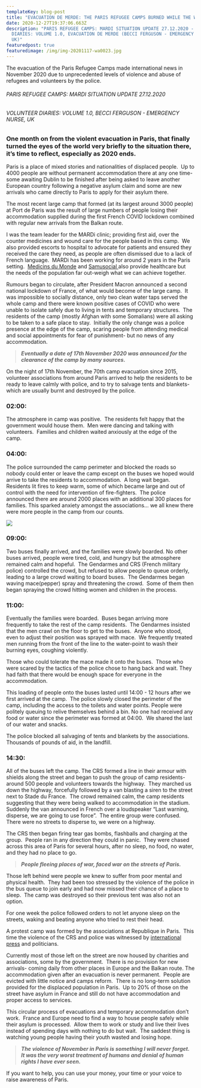 ```yaml
---
templateKey: blog-post
title: "EVACUATION DE MERDE: THE PARIS REFUGEE CAMPS BURNED WHILE THE WORLD WATCHED"
date: 2020-12-27T19:37:06.663Z
description: "PARIS REFUGEE CAMPS: MARDI SITUATION UPDATE 27.12.2020 - VOLUNTEER
  DIARIES: VOLUME 1.0, EVACUATION DE MERDE (BECCI FERGUSON - EMERGENCY NURSE,
  UK)"
featuredpost: true
featuredimage: /img/img-20201117-wa0023.jpg
---
```

The evacuation of the Paris Refugee Camps made international news in November 2020 due to unprecedented levels of violence and abuse of refugees and volunteers by the police. 

###### PARIS REFUGEE CAMPS: MARDI SITUATION UPDATE 27.12.2020

###### VOLUNTEER DIARIES: VOLUME 1.0, BECCI FERGUSON - EMERGENCY NURSE, UK

### One month on from the violent evacuation in Paris, that finally turned the eyes of the world very briefly to the situation there, it’s time to reflect, especially as 2020 ends.

Paris is a place of mixed stories and nationalities of displaced people.  Up to 4000 people are without permanent accommodation there at any one time- some awaiting Dublin to be finished after being asked to leave another European country following a negative asylum claim and some are new arrivals who came directly to Paris to apply for their asylum there.

The most recent large camp that formed (at its largest around 3000 people) at Port de Paris was the result of large numbers of people losing their accommodation supplied during the first French COVID lockdown combined with regular new arrivals from the Balkan route.

I was the team leader for the MARDi clinic; providing first aid, over the counter medicines and wound care for the people based in this camp.  We also provided escorts to hospital to advocate for patients and ensured they received the care they need, as people are often dismissed due to a lack of French language.  MARDi has been working for around 2 years in the Paris setting.  [Medicins du Monde](https://www.medecinsdumonde.org/fr/contact/ile-de-france) and [Samusocial ](https://www.samusocial.paris/)also provide healthcare but the needs of the population far out-weigh what we can achieve together.

Rumours began to circulate, after President Macron announced a second national lockdown of France, of what would become of the large camp.  It was impossible to socially distance, only two clean water taps served the whole camp and there were known positive cases of COVID who were unable to isolate safely due to living in tents and temporary structures.  The residents of the camp (mostly Afghan with some Somalians) were all asking to be taken to a safe place to stay.  Initially the only change was a police presence at the edge of the camp, scaring people from attending medical and social appointments for fear of punishment- but no news of any accommodation.



> ***Eventually a date of 17th November 2020 was announced for the clearance of the camp by many sources.***
>
>

On the night of 17th November, the 70th camp evacuation since 2015, volunteer associations from around Paris arrived to help the residents to be ready to leave calmly with police, and to try to salvage tents and blankets- which are usually burnt and destroyed by the police.

### 02:00:

The atmosphere in camp was positive.  The residents felt happy that the government would house them.  Men were dancing and talking with volunteers.  Families and children waited anxiously at the edge of the camp.  

### 04:00:

The police surrounded the camp perimeter and blocked the roads so nobody could enter or leave the camp except on the buses we hoped would arrive to take the residents to accommodation.  A long wait began.  Residents lit fires to keep warm, some of which became large and out of control with the need for intervention of fire-fighters.  The police announced there are around 2000 places with an additional 300 places for families. This sparked anxiety amongst the associations… we all knew there were more people in the camp from our counts.

![](/img/img-20201117-wa0023.jpg)

### 09:00:

Two buses finally arrived, and the families were slowly boarded. No other buses arrived, people were tired, cold, and hungry but the atmosphere remained calm and hopeful.  The Gendarmes and CRS (French military police) controlled the crowd, but refused to allow people to queue orderly, leading to a large crowd waiting to board buses.  The Gendarmes began waving mace(pepper) spray and threatening the crowd.  Some of them then began spraying the crowd hitting women and children in the process.

### 11:00:

Eventually the families were boarded.  Buses began arriving more frequently to take the rest of the camp residents.  The Gendarmes insisted that the men crawl on the floor to get to the buses.  Anyone who stood, even to adjust their position was sprayed with mace.  We frequently treated men running from the front of the line to the water-point to wash their burning eyes, coughing violently.

Those who could tolerate the mace made it onto the buses.  Those who were scared by the tactics of the police chose to hang back and wait. They had faith that there would be enough space for everyone in the accommodation.

This loading of people onto the buses lasted until 14:00 - 12 hours after we first arrived at the camp.  The police slowly closed the perimeter of the camp, including the access to the toilets and water points. People were politely queuing to relive themselves behind a bin. No one had received any food or water since the perimeter was formed at 04:00.  We shared the last of our water and snacks. 

The police blocked all salvaging of tents and blankets by the associations.  Thousands of pounds of aid, in the landfill.

### 14:30:

All of the buses left the camp. The CRS formed a line in their armour with shields along the street and began to push the group of camp residents- around 500 people and volunteers towards the highway.  They marched us down the highway, forcefully followed by a van blasting a siren to the street next to Stade du France.  The crowd remained calm, the camp residents suggesting that they were being walked to accommodation in the stadium.  Suddenly the van announced in French over a loudspeaker “Last warning, disperse, we are going to use force”.  The entire group were confused.  There were no streets to disperse to, we were on a highway.

The CRS then began firing tear gas bombs, flashballs and charging at the group.  People ran in any direction they could in panic.  They were chased across this area of Paris for several hours, after no sleep, no food, no water, and they had no place to go.



> ***People fleeing places of war, faced war on the streets of Paris.***  
>
>

Those left behind were people we knew to suffer from poor mental and physical health.  They had been too stressed by the violence of the police in the bus queue to join early and had now missed their chance of a place to sleep.  The camp was destroyed so their previous tent was also not an option.

For one week the police followed orders to not let anyone sleep on the streets, waking and beating anyone who tried to rest their head.

A protest camp was formed by the associations at Republique in Paris.  This time the violence of the CRS and police was witnessed by [international press](https://www.theguardian.com/world/2020/nov/24/french-minister-calls-images-of-police-breaking-up-refugee-camp-shocking) and politicians. 

Currently most of those left on the street are now housed by charities and associations, some by the government.  There is no provision for new arrivals- coming daily from other places in Europe and the Balkan route. The accommodation given after an evacuation is never permanent.  People are evicted with little notice and camps reform.  There is no long-term solution provided for the displaced population in Paris.  Up to 20% of those on the street have asylum in France and still do not have accommodation and proper access to services.

This circular process of evacuations and temporary accommodation don’t work.  France and Europe need to find a way to house people safely while their asylum is processed.  Allow them to work or study and live their lives instead of spending days with nothing to do but wait.  The saddest thing is watching young people having their youth wasted and losing hope.  



> ***The violence of November in Paris is something I will never forget.  It was the very worst treatment of humans and denial of human rights I have ever seen.***
>
>

If you want to help, you can use your money, your time or your voice to raise awareness of Paris.
